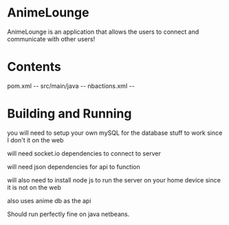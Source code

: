 # AnimeLounge

AnimeLounge is an application that allows the users to connect and communicate with other users! 

# Contents 

pom.xml --
src/main/java --
nbactions.xml --

# Building and Running

you will need to setup your own mySQL for the database stuff to work since I don't it on the web

will need socket.io dependencies to connect to server

will need json dependencies for api to function

will also need to install node js to run the server on your home device since it is not on the web

also uses anime db as the api

Should run perfectly fine on java netbeans.

